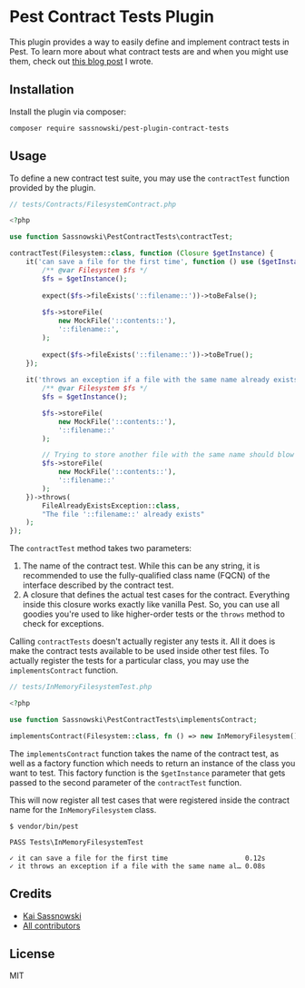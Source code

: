 # Pest Contract Tests Plugin 

This plugin provides a way to easily define and implement contract tests in Pest. To learn more about what contract tests
are and when you might use them, check out [this blog post](https://www.kai-sassnowski.com/post/contract-tests/) I wrote.

## Installation

Install the plugin via composer:

```
composer require sassnowski/pest-plugin-contract-tests
```

## Usage

To define a new contract test suite, you may use the `contractTest` function provided by the plugin.

```php
// tests/Contracts/FilesystemContract.php

<?php

use function Sassnowski\PestContractTests\contractTest;

contractTest(Filesystem::class, function (Closure $getInstance) {
    it('can save a file for the first time', function () use ($getInstance) {
        /** @var Filesystem $fs */
        $fs = $getInstance();
        
        expect($fs->fileExists('::filename::'))->toBeFalse();
        
        $fs->storeFile(
            new MockFile('::contents::'),
            '::filename::',
        );
        
        expect($fs->fileExists('::filename::'))->toBeTrue();
    });
    
    it('throws an exception if a file with the same name already exists', function () use ($getInstance) {
        /** @var Filesystem $fs */
        $fs = $getInstance();

        $fs->storeFile(
            new MockFile('::contents::'),
            '::filename::'
        );

        // Trying to store another file with the same name should blow up.
        $fs->storeFile(
            new MockFile('::contents::'),
            '::filename::'
        ); 
    })->throws(
        FileAlreadyExistsException::class,
        "The file '::filename::' already exists"
    );
});
```

The `contractTest` method takes two parameters:

1. The name of the contract test. While this can be any string, it is recommended to use the fully-qualified class name (FQCN)
   of the interface described by the contract test.
1. A closure that defines the actual test cases for the contract. Everything inside this closure works exactly like
   vanilla Pest. So, you can use all goodies you're used to like higher-order tests or the `throws` method to check for
   exceptions.

Calling `contractTests` doesn't actually register any tests it. All it does is make the contract tests available to be
used inside other test files. To actually register the tests for a particular class, you may use the `implementsContract` 
function.

```php
// tests/InMemoryFilesystemTest.php

<?php

use function Sassnowski\PestContractTests\implementsContract;

implementsContract(Filesystem::class, fn () => new InMemoryFilesystem());
```

The `implementsContract` function takes the name of the contract test, as well as a factory function which needs to
return an instance of the class you want to test. This factory function is the `$getInstance` parameter that gets passed
to the second parameter of the `contractTest` function.

This will now register all test cases that were registered inside the contract name for the `InMemoryFilesystem` class.

```
$ vendor/bin/pest

PASS Tests\InMemoryFilesystemTest

✓ it can save a file for the first time                   0.12s
✓ it throws an exception if a file with the same name al… 0.08s
```

## Credits

- [Kai Sassnowski](https://github.com/ksassnowski)
- [All contributors](https://github.com/ksassnowski/pest-plugin-contract-tests/contributors)

## License

MIT
